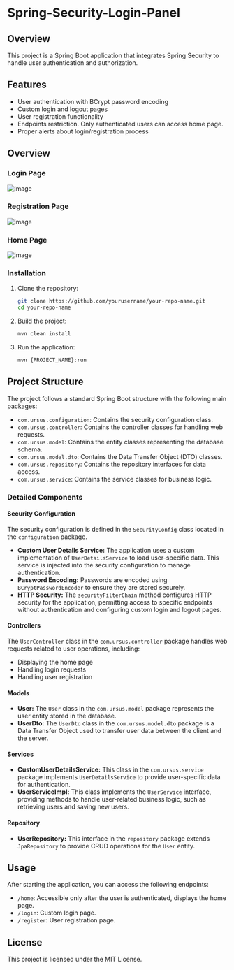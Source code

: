 # Spring-Security-Login-Panel

## Overview
This project is a Spring Boot application that integrates Spring Security to handle user authentication and authorization.

## Features
- User authentication with BCrypt password encoding
- Custom login and logout pages
- User registration functionality
- Endpoints restriction. Only authenticated users can access home page.
- Proper alerts about login/registration process

## Overview
### Login Page
![image](https://github.com/ursus164/Spring-Security-Login-Panel/assets/101526933/e3447242-1416-49a6-82e1-c6d64aef560c)
### Registration Page
![image](https://github.com/ursus164/Spring-Security-Login-Panel/assets/101526933/136a9acc-709e-4bcc-83e4-af0dc6ec7547)
### Home Page
![image](https://github.com/ursus164/Spring-Security-Login-Panel/assets/101526933/0adcdb95-9dc6-4945-ba3b-941a4794d2e7)

### Installation
1. Clone the repository:
    ```sh
    git clone https://github.com/yourusername/your-repo-name.git
    cd your-repo-name
    ```
2. Build the project:
    ```sh
    mvn clean install
    ```
3. Run the application:
    ```sh
    mvn {PROJECT_NAME}:run
    ```

## Project Structure
The project follows a standard Spring Boot structure with the following main packages:

- `com.ursus.configuration`: Contains the security configuration class.
- `com.ursus.controller`: Contains the controller classes for handling web requests.
- `com.ursus.model`: Contains the entity classes representing the database schema.
- `com.ursus.model.dto`: Contains the Data Transfer Object (DTO) classes.
- `com.ursus.repository`: Contains the repository interfaces for data access.
- `com.ursus.service`: Contains the service classes for business logic.

### Detailed Components

#### Security Configuration
The security configuration is defined in the `SecurityConfig` class located in the `configuration` package.

- **Custom User Details Service:** The application uses a custom implementation of `UserDetailsService` to load user-specific data. This service is injected into the security configuration to manage authentication.
- **Password Encoding:** Passwords are encoded using `BCryptPasswordEncoder` to ensure they are stored securely.
- **HTTP Security:** The `securityFilterChain` method configures HTTP security for the application, permitting access to specific endpoints without authentication and configuring custom login and logout pages.

#### Controllers
The `UserController` class in the `com.ursus.controller` package handles web requests related to user operations, including:
- Displaying the home page
- Handling login requests
- Handling user registration

#### Models
- **User:** The `User` class in the `com.ursus.model` package represents the user entity stored in the database.
- **UserDto:** The `UserDto` class in the `com.ursus.model.dto` package is a Data Transfer Object used to transfer user data between the client and the server.

#### Services
- **CustomUserDetailsService:** This class in the `com.ursus.service` package implements `UserDetailsService` to provide user-specific data for authentication.
- **UserServiceImpl:** This class implements the `UserService` interface, providing methods to handle user-related business logic, such as retrieving users and saving new users.

#### Repository
- **UserRepository:** This interface in the `repository` package extends `JpaRepository` to provide CRUD operations for the `User` entity.


## Usage
After starting the application, you can access the following endpoints:
- `/home`: Accessible only after the user is authenticated, displays the home page.
- `/login`: Custom login page.
- `/register`: User registration page.

## License
This project is licensed under the MIT License.

